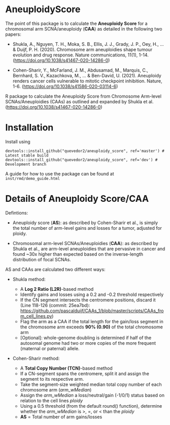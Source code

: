 # AneuploidyScore
The point of this package is to calculate the **Aneuploidy Score** for a chromosomal arm SCNA/aneuploidy (**CAA**) as detailed in the following two papers:

  - Shukla, A., Nguyen, T. H., Moka, S. B., Ellis, J. J., Grady, J. P., Oey, H., ... & Duijf, P. H. (2020). Chromosome arm aneuploidies shape tumour evolution and drug response. Nature communications, 11(1), 1-14. (https://doi.org/10.1038/s41467-020-14286-0)
 
  - Cohen-Sharir, Y., McFarland, J. M., Abdusamad, M., Marquis, C., Bernhard, S. V., Kazachkova, M., ... & Ben-David, U. (2021). Aneuploidy renders cancer cells vulnerable to mitotic checkpoint inhibition. Nature, 1-6. (https://doi.org/10.1038/s41586-020-03114-6)
  
R package to calculate the Aneuploidy Score from Chromosome Arm-level SCNAs/Aneuploidies (CAAs) as outlined and expanded by Shukla et al. (https://doi.org/10.1038/s41467-020-14286-0)

# Installation
Install using
```
devtools::install_github("quevedor2/aneuploidy_score", ref='master') # Latest stable build
devtools::install_github("quevedor2/aneuploidy_score", ref='dev') # Development branch
```

A guide for how to use the package can be found at `inst/rmd/demo_guide.html`

# Details of Aneuploidy Score/CAA  
Defintions:
 
  - Aneuploidy score (**AS**): as described by Cohen-Sharir et al., is simply the total number of arm-level gains and losses for a tumor, adjusted for ploidy. 
 
  - Chromosomal arm-level SCNAs/Aneuploidies (**CAA**): as described by Shukla et al., are arm-level aneuploidies that are pervasive in cancer and found ~30x higher than expected based on the inverse-length distribution of focal SCNAs.


AS and CAAs are calculated two different ways:

  - Shukla method: 
    - A **Log 2 Ratio (L2R)**-based method
    - Identify gains and losses using a 0.2 and -0.2 threshold respectively
    - If the CN segment intersects the centromere positions, discard it (Line 118-126 (commit: 25ea7bd): https://github.com/pascalduijf/CAAs_1/blob/master/scripts/CAAs_from_cell_lines.py)
    - Flag the arm as a CAA if the total length for the gain/loss segment in the chromosome arm exceeds **90% (0.90)** of the total chromosome arm
    - [Optional]: whole-genome doubling is determined if half of the autosomal genome had two or more copies of the more frequent (maternal or paternal) allele.
  
  - Cohen-Sharir method: 
    - A **Total Copy Number (TCN)**-based method
    - If a CN-segment spans the centromere, split it and assign the segment to its respective arm.
    - Take the segment-size weighted median total copy number of each chromosome arm (*arm_wMedian*)
    - Assign the *arm_wMedian* a loss/neutral/gain (-1/0/1) status based on relation to the cell lines *ploidy*
    - Using a 0.5 threshold (from the default round() function), determine whether the *arm_wMedian* is >, =, or < than the *ploidy*
    - **AS** = Total number of arm gains/losses
    


